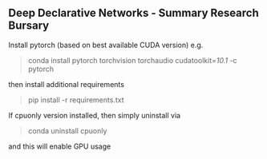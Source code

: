 Deep Declarative Networks - Summary Research Bursary
---

Install pytorch (based on best available CUDA version)
e.g. 
> conda install pytorch torchvision torchaudio cudatoolkit=*10.1* -c pytorch

then install additional requirements
> pip install -r requirements.txt

If cpuonly version installed, then simply uninstall via
> conda uninstall cpuonly

and this will enable GPU usage

